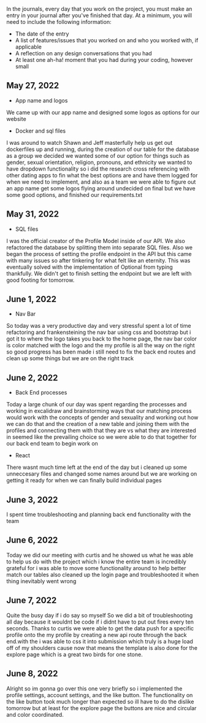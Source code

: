 In the journals, every day that you work on the project, you must make an entry in your journal after you've finished that day. At a minimum, you will need to include the following information:

- The date of the entry
- A list of features/issues that you worked on and who you worked with, if applicable
- A reflection on any design conversations that you had
- At least one ah-ha! moment that you had during your coding, however small

## May 27, 2022
* App name and logos

We came up with our app name and designed some logos as options for our website 

* Docker and sql files

I was around to watch Shawn and Jeff masterfully help us get out dockerfiles up and running, during the creation of our table for the database as a group we decided we wanted some of our option for things such as gender, sexual orientation, religion, pronouns, and ethnicity we wanted to have dropdown functionality so i did the research cross referencing with other dating apps to fin what the best options are and have them logged for when we need to implement, and also as a team we were able to figure out an app name get some logos flying around undecided on final but we have some good options, and finished our requirements.txt 

## May 31, 2022

* SQL files

I was the official creator of the Profile Model inside of our API. We also refactored the database by splitting them into separate SQL files. Also we began the process of setting the profile endpoint in the API but this came with many issues so after tinkering for what felt like an eternity. This was eventually solved with the implementation of Optional from typing thankfully. We didn't get to finish setting the endpoint but we are left with good footing for tomorrow.


## June 1, 2022

* Nav Bar

So today was a very productive day and very stressful spent a lot of time refactoring and frankensteining the nav bar using css and bootstrap but i got it to where the logo takes you back to the home page, the nav bar color is color matched with the logo and the my profile is all the way on the right so good progress has been made i still need to fix the back end routes and clean up some things but we are on the right track

## June 2, 2022

* Back End processes

Today a large chunk of our day was spent regarding the processes and working in excalidraw and brainstorming ways that our matching process would work with the concepts of gender and sexuality and working out how we can do that and the creation of a new table and joining them with the profiles and connecting them with that they are vs what they are interested in seemed like the prevailing choice so we were able to do that together for our back end team to begin work on

* React

There wasnt much time left at the end of the day but i cleaned up some unneccesary files and changed some names around but we are working on getting it ready for when we can finally build individual pages 

## June 3, 2022
I spent time troubleshooting and planning back end functionality with the team

## June 6, 2022
Today we did our meeting with curtis and he showed us what he was able to help us do with the project which i know the entire team is incredibly grateful for i was able to move some functionality around to help better match our tables also cleaned up the login page and troubleshooted it when thing inevitably went wrong 


## June 7, 2022
Quite the busy day if i do say so myself So we did a bit of troubleshooting all day because it wouldnt be code if i didnt have to put out fires every ten seconds. Thanks to curtis we were able to get the data push for a specific profile onto the my profile by creating a new api route through the back end.with the i was able to css it into submission which truly is a huge load off of my shoulders cause now that means the template is also done for the explore page which is a great two birds for one stone.

## June 8, 2022
Alright so im gonna go over this one very briefly so i implemented the profile settings, account settings, and the like button. The functionality on the like button took much longer than expected so ill have to do the dislike tomorrow but at least for the explore page the buttons are nice and circular and color coordinated. 
